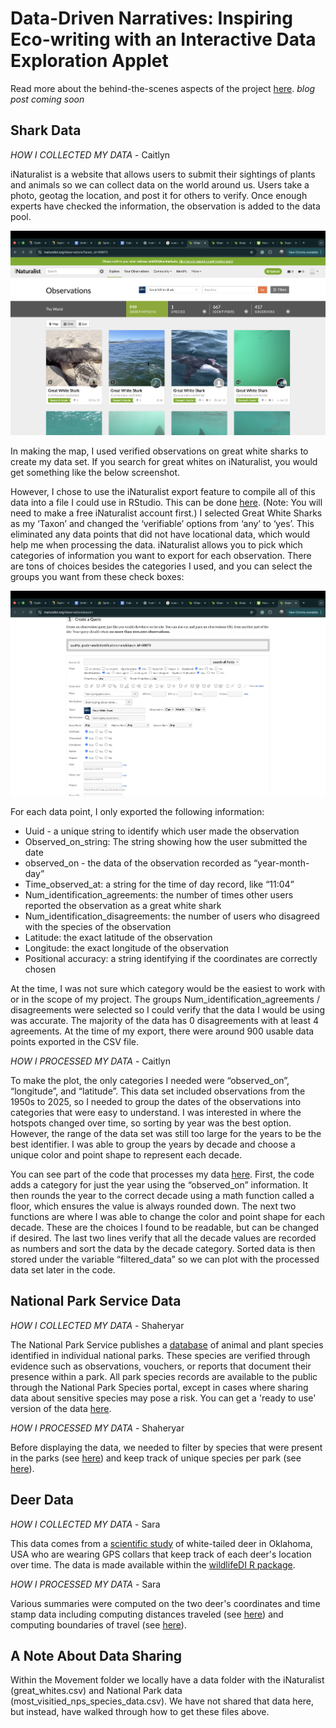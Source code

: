 # Data-Driven Narratives: Inspiring Eco-writing with an Interactive Data Exploration Applet

Read more about the behind-the-scenes aspects of the project [here](). *blog post coming soon*

## Shark Data

*HOW I COLLECTED MY DATA* - Caitlyn

iNaturalist is a website that allows users to submit their sightings of plants and animals so we can collect data on the world around us. Users take a photo, geotag the location, and post it for others to verify. Once enough experts have checked the information, the observation is added to the data pool.

![](https://github.com/sastoudt/movement_data_prompts/blob/main/screenshots/inat-screenshot.png)

In making the map, I used verified observations on great white sharks to create my data set. If you search for great whites on iNaturalist, you would get something like the below screenshot.

However, I chose to use the iNaturalist export feature to compile all of this data into a file I could use in RStudio. This can be done [here](https://www.inaturalist.org/observations/export). (Note: You will need to make a free iNaturalist account first.) I selected Great White Sharks as my ‘Taxon’ and changed the ‘verifiable’ options from ‘any’ to ‘yes’. This eliminated any data points that did not have locational data, which would help me when processing the data. iNaturalist allows you to pick which categories of information you want to export for each observation. There are tons of choices besides the categories I used, and you can select the groups you want from these check boxes:

![](https://github.com/sastoudt/movement_data_prompts/blob/main/screenshots/inat-query.png)


For each data point, I only exported the following information:

- Uuid - a unique string to identify which user made the observation
- Observed_on_string: The string showing how the user submitted the date
- observed_on - the data of the observation recorded as “year-month-day”
- Time_observed_at: a string for the time of day record, like “11:04”
- Num_identification_agreements: the number of times other users reported the observation as a great white shark
- Num_identification_disagreements: the number of users who disagreed with the species of the observation
- Latitude: the exact latitude of the observation
- Longitude: the exact longitude of the observation
- Positional accuracy: a string identifying if the coordinates are correctly chosen

At the time, I was not sure which category would be the easiest to work with or in the scope of my project. The groups Num_identification_agreements / disagreements were selected so I could verify that the data I would be using was accurate. The majority of the data has 0 disagreements with at least 4 agreements. At the time of my export, there were around 900 usable data points exported in the CSV file.

*HOW I PROCESSED MY DATA* - Caitlyn

To make the plot, the only categories I needed were “observed_on”, “longitude”, and “latitude”. This data set included observations from the 1950s to 2025, so I needed to group the dates of the observations into categories that were easy to understand.  I was interested in where the hotspots changed over time, so sorting by year was the best option. However, the range of the data set was still too large for the years to be the best identifier.  I was able to group the years by decade and choose a unique color and point shape to represent each decade.

You can see part of the code that processes my data [here](https://github.com/sastoudt/movement_data_prompts/blob/cfab4f9358ad3e323ee799bf6da78394f33b0c8f/Movement/server.R#L266). First, the code adds a category for just the year using the “observed_on” information. It then rounds the year to the correct decade using a math function called a floor, which ensures the value is always rounded down. The next two functions are where I was able to change the color and point shape for each decade. These are the choices I found to be readable, but can be changed if desired. The last two lines verify that all the decade values are recorded as numbers and sort the data by the decade category. Sorted data is then stored under the variable “filtered_data” so we can plot with the processed data set later in the code.

## National Park Service Data

*HOW I COLLECTED MY DATA* - Shaheryar

The National Park Service publishes a [database](https://irma.nps.gov/NPSpecies/Search/Advanced) of animal and plant species identified in individual national parks. These species are verified through evidence such as observations, vouchers, or reports that document their presence within a park. All park species records are available to the public through the National Park Species portal, except in cases where sharing data about sensitive species may pose a risk. You can get a 'ready to use' version of the data [here](https://www.kaggle.com/datasets/umerhaddii/national-park-species-dataset).


*HOW I PROCESSED MY DATA* - Shaheryar

Before displaying the data, we needed to filter by species that were present in the parks (see [here](https://github.com/sastoudt/movement_data_prompts/blob/cfab4f9358ad3e323ee799bf6da78394f33b0c8f/Movement/server.R#L64)) and keep track of unique species per park (see [here](https://github.com/sastoudt/movement_data_prompts/blob/cfab4f9358ad3e323ee799bf6da78394f33b0c8f/Movement/server.R#L240)).


## Deer Data 

*HOW I COLLECTED MY DATA* - Sara

This data comes from a [scientific study](https://besjournals.onlinelibrary.wiley.com/doi/full/10.1111/1365-2656.12198) of white-tailed deer in Oklahoma, USA who are wearing GPS collars that keep track of each deer's location over time. The data is made  available within the [wildlifeDI R package](https://github.com/jedalong/wildlifeDI).
          
*HOW I PROCESSED MY DATA* - Sara

Various summaries were computed on the two deer's coordinates and time stamp data including computing distances traveled (see [here](https://github.com/sastoudt/movement_data_prompts/blob/cfab4f9358ad3e323ee799bf6da78394f33b0c8f/Movement/server.R#L99)) and computing boundaries of travel (see [here](https://github.com/sastoudt/movement_data_prompts/blob/cfab4f9358ad3e323ee799bf6da78394f33b0c8f/Movement/server.R#L134)).

## A Note About Data Sharing

Within the Movement folder we locally have a data folder with the iNaturalist (great_whites.csv) and National Park data (most_visitied_nps_species_data.csv). We have not shared that data here, but instead, have walked through how to get these files above.